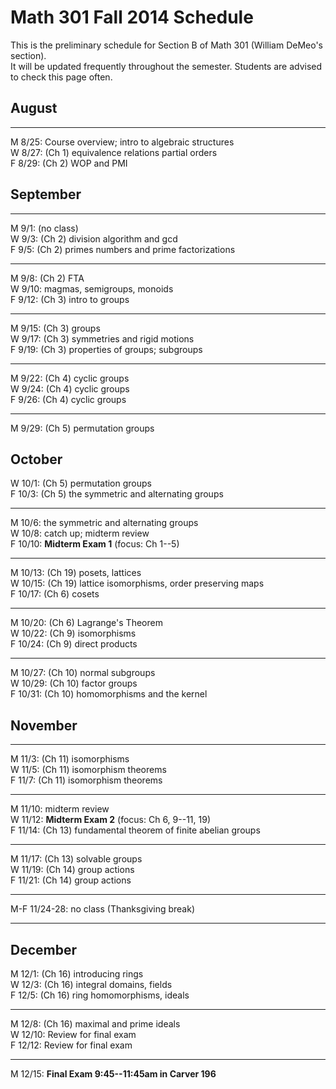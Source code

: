 # Math 301 Fall 2014 Schedule

This is the preliminary schedule for Section B of Math 301
(William DeMeo's section).  
It will be updated frequently throughout the semester. 
Students are advised to check this page often.

## August

---------------------------------------------------------
M 8/25: Course overview; intro to algebraic structures  
W 8/27: (Ch 1) equivalence relations partial orders  
F 8/29: (Ch 2) WOP and PMI  

## September

---------------------------------------------------------
M 9/1: (no class)  
W 9/3: (Ch 2) division algorithm and gcd  
F 9/5: (Ch 2) primes numbers and prime factorizations  

---------------------------------------------------------
M 9/8: (Ch 2) FTA  
W 9/10: magmas, semigroups, monoids  
F 9/12: (Ch 3) intro to groups  

---------------------------------------------------------
M 9/15: (Ch 3) groups  
W 9/17: (Ch 3) symmetries and rigid motions  
F 9/19: (Ch 3) properties of groups; subgroups  

---------------------------------------------------------
M 9/22: (Ch 4) cyclic groups  
W 9/24: (Ch 4) cyclic groups  
F 9/26: (Ch 4) cyclic groups  

---------------------------------------------------------
M 9/29: (Ch 5) permutation groups  
  
## October

W 10/1: (Ch 5) permutation groups   
F 10/3: (Ch 5) the symmetric and alternating groups  

---------------------------------------------------------
M 10/6: the symmetric and alternating groups  
W 10/8: catch up; midterm review  
F 10/10: **Midterm Exam 1** (focus: Ch 1--5)  

---------------------------------------------------------
M 10/13: (Ch 19) posets, lattices  
W 10/15: (Ch 19) lattice isomorphisms, order preserving maps  
F 10/17: (Ch 6) cosets  

---------------------------------------------------------
M 10/20: (Ch 6) Lagrange's Theorem  
W 10/22: (Ch 9) isomorphisms  
F 10/24: (Ch 9) direct products  

---------------------------------------------------------
M 10/27: (Ch 10) normal subgroups  
W 10/29: (Ch 10) factor groups  
F 10/31: (Ch 10) homomorphisms and the kernel  

## November

---------------------------------------------------------
M 11/3: (Ch 11) isomorphisms  
W 11/5: (Ch 11) isomorphism theorems  
F 11/7: (Ch 11) isomorphism theorems  

---------------------------------------------------------
M 11/10: midterm review  
W 11/12: **Midterm Exam 2** (focus: Ch 6, 9--11, 19)  
F 11/14: (Ch 13) fundamental theorem of finite abelian groups  

---------------------------------------------------------
M 11/17: (Ch 13) solvable groups  
W 11/19: (Ch 14) group actions  
F 11/21: (Ch 14) group actions  

---------------------------------------------------------
M-F 11/24-28: no class (Thanksgiving break)   

---------------------------------------------------------

## December

M 12/1: (Ch 16) introducing rings  
W 12/3: (Ch 16) integral domains, fields  
F 12/5: (Ch 16) ring homomorphisms, ideals  

---------------------------------------------------------
M 12/8: (Ch 16) maximal and prime ideals  
W 12/10: Review for final exam  
F 12/12: Review for final exam  

---------------------------------------------------------
M 12/15: **Final Exam 9:45--11:45am in Carver 196**  




                                                                  
